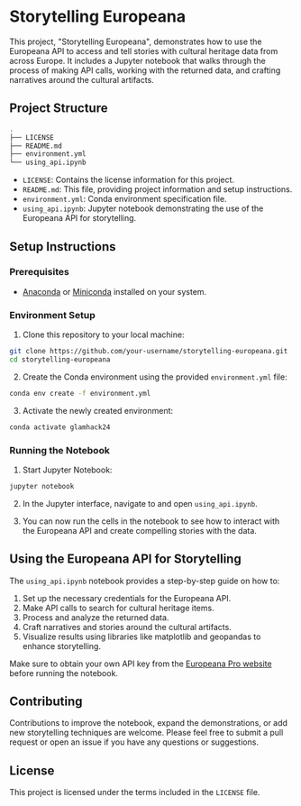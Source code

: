 # Storytelling Europeana

This project, "Storytelling Europeana", demonstrates how to use the Europeana API to access and tell stories with cultural heritage data from across Europe. It includes a Jupyter notebook that walks through the process of making API calls, working with the returned data, and crafting narratives around the cultural artifacts.

## Project Structure

```bash
.
├── LICENSE
├── README.md
├── environment.yml
└── using_api.ipynb
```

- `LICENSE`: Contains the license information for this project.
- `README.md`: This file, providing project information and setup instructions.
- `environment.yml`: Conda environment specification file.
- `using_api.ipynb`: Jupyter notebook demonstrating the use of the Europeana API for storytelling.

## Setup Instructions

### Prerequisites

- [Anaconda](https://www.anaconda.com/products/distribution) or [Miniconda](https://docs.conda.io/en/latest/miniconda.html) installed on your system.

### Environment Setup

1. Clone this repository to your local machine:

```bash
git clone https://github.com/your-username/storytelling-europeana.git
cd storytelling-europeana
```

2. Create the Conda environment using the provided `environment.yml` file:

```bash
conda env create -f environment.yml
```

3. Activate the newly created environment:

```bash
conda activate glamhack24
```

### Running the Notebook

1. Start Jupyter Notebook:

```bash
jupyter notebook
```

2. In the Jupyter interface, navigate to and open `using_api.ipynb`.

3. You can now run the cells in the notebook to see how to interact with the Europeana API and create compelling stories with the data.

## Using the Europeana API for Storytelling

The `using_api.ipynb` notebook provides a step-by-step guide on how to:

1. Set up the necessary credentials for the Europeana API.
2. Make API calls to search for cultural heritage items.
3. Process and analyze the returned data.
4. Craft narratives and stories around the cultural artifacts.
5. Visualize results using libraries like matplotlib and geopandas to enhance storytelling.

Make sure to obtain your own API key from the [Europeana Pro website](https://pro.europeana.eu/page/get-api) before running the notebook.

## Contributing

Contributions to improve the notebook, expand the demonstrations, or add new storytelling techniques are welcome. Please feel free to submit a pull request or open an issue if you have any questions or suggestions.

## License

This project is licensed under the terms included in the `LICENSE` file.